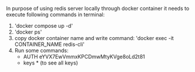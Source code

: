 In purpose of using redis server locally through docker container it needs to execute following commands in terminal:
1) 'docker compose up -d'
2) 'docker ps'
3) copy docker container name and write command: 'docker exec -it CONTAINER_NAME redis-cli'
4) Run some commands:
    - AUTH eYVX7EwVmmxKPCDmwMtyKVge8oLd2t81
    - keys * (to see all keys)